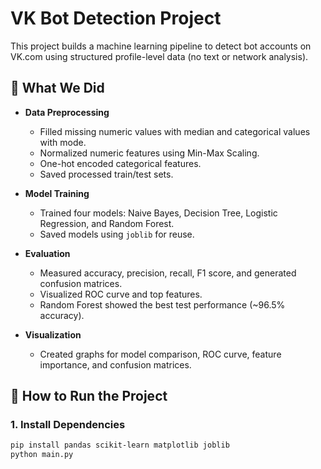 # VK Bot Detection Project

This project builds a machine learning pipeline to detect bot accounts on VK.com using structured profile-level data (no text or network analysis).

## 📌 What We Did

- **Data Preprocessing**
  - Filled missing numeric values with median and categorical values with mode.
  - Normalized numeric features using Min-Max Scaling.
  - One-hot encoded categorical features.
  - Saved processed train/test sets.

- **Model Training**
  - Trained four models: Naive Bayes, Decision Tree, Logistic Regression, and Random Forest.
  - Saved models using `joblib` for reuse.

- **Evaluation**
  - Measured accuracy, precision, recall, F1 score, and generated confusion matrices.
  - Visualized ROC curve and top features.
  - Random Forest showed the best test performance (~96.5% accuracy).

- **Visualization**
  - Created graphs for model comparison, ROC curve, feature importance, and confusion matrices.

## 🚀 How to Run the Project

### 1. Install Dependencies
```bash
pip install pandas scikit-learn matplotlib joblib
python main.py
